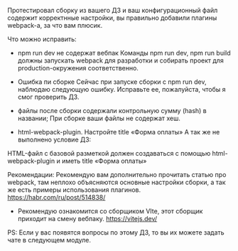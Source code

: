 Протестировал сборку из вашего ДЗ и ваш конфигурационный файл содержит корректнные настройки, вы правильно добавили плагины webpack-а, за что вам плюсик. 

Что можно исправить:
- npm run dev не содержат вебпак
Команды npm run dev, npm run build должны запускать webpack для разработки и собирать проект для production-окружения соответственно.

- Ошибка пи сборке
Сейчас при запуске сборки с npm run dev, наблюдаю следующую ошибку. Исправьте ее, пожалуйста, чтобы я смог проверить ДЗ.

- файлы после сборки содержали контрольную сумму (hash) в названии;
При сборке ваши файлы не содержат хеш.

- html-webpack-plugin. Настройте title «Форма оплаты»
А так же не выполнено условие ДЗ:

HTML-файл с базовой разметкой должен создаваться с помощью html-webpack-plugin и иметь title «Форма оплаты»

Рекомендации:
Рекомендую вам дополнительно прочитать статью про webpack, там неплохо объясняются основные настройки сборки, а так же есть примеры использования плагинов.
https://habr.com/ru/post/514838/

- Рекомендую ознакомится со сборщиком VIte, этот сборщик приходит на смену вебпаку.
https://vitejs.dev/

PS: Если у вас появятся вопросы по этому ДЗ, то вы их можете задать чате в следующем модуле.
